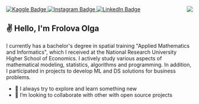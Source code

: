 <div> <img align="right"  src="https://media.giphy.com/media/paTz7UZbPfTZFRYnnB/giphy.gif" /></div>

<div id="badges" align="left">
  <a href="https://www.kaggle.com/ofrolova">
    <img src="https://img.shields.io/badge/Kaggle-blue?style=for-the-badge&logo=kaggle&logoColor=white" alt="Kaggle Badge"/>
  </a>
  <a href="your-URL">
    <img src="https://img.shields.io/badge/Instagram-purple?logo=instagram&logoColor=white&style=for-the-badge" alt="Instagram Badge"/>
  </a>
  <a href="your-linkedin-URL">
    <img src="https://img.shields.io/badge/LinkedIn-blue?style=for-the-badge&logo=linkedin&logoColor=white" alt="LinkedIn Badge"/>
  </a>
</div>
<div align="left">
  <img src="https://komarev.com/ghpvc/?username=o-frolova&style=flat-square&color=blue" alt=""/>
</div>

<div>
<h2 align=""> ✌️ Hello, I'm Frolova Olga</h2>
I currently has a bachelor's degree in spatial training "Applied Mathematics and Informatics", which I received at the National Research University Higher School of Economics. I actively study various aspects of mathematical modeling, statistics, algorithms and programming. In addition, I participated in projects to develop ML and DS solutions for business problems.
<p> </p>

- 🤩 I always try to explore and learn something new
- 🤝 I’m looking to collaborate with other with open source projects


<br>
</div>
